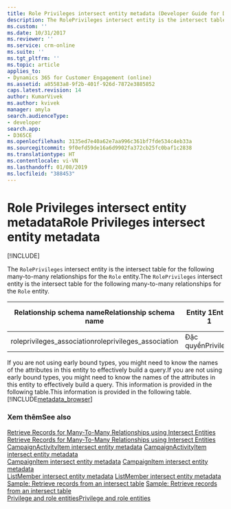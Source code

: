 ```yaml
---
title: Role Privileges intersect entity metadata (Developer Guide for Dynamics 365 for Customer Engagement)| MicrosoftDocs
description: The RolePrivileges intersect entity is the intersect table for the following many-to-many relationships for the Role entity
ms.custom: ''
ms.date: 10/31/2017
ms.reviewer: ''
ms.service: crm-online
ms.suite: ''
ms.tgt_pltfrm: ''
ms.topic: article
applies_to:
- Dynamics 365 for Customer Engagement (online)
ms.assetid: a85583a8-9f2b-401f-926d-7872e3885852
caps.latest.revision: 14
author: KumarVivek
ms.author: kvivek
manager: amyla
search.audienceType:
- developer
search.app:
- D365CE
ms.openlocfilehash: 3135ed7e40a62e7aa996c361bf7fde534c4eb33a
ms.sourcegitcommit: 9f0efd59de16a6d9902fa372cb25fc0baf1c2838
ms.translationtype: HT
ms.contentlocale: vi-VN
ms.lasthandoff: 01/08/2019
ms.locfileid: "388453"
---
```

# <a name="role-privileges-intersect-entity-metadata"></a><span data-ttu-id="c05b4-103">Role Privileges intersect entity metadata</span><span class="sxs-lookup"><span data-stu-id="c05b4-103">Role Privileges intersect entity metadata</span></span>

[!INCLUDE[](../../includes/cc_applies_to_update_9_0_0.md)]

<span data-ttu-id="c05b4-104">The `RolePrivileges` intersect entity is the intersect table for the following many-to-many relationships for the `Role` entity.</span><span class="sxs-lookup"><span data-stu-id="c05b4-104">The `RolePrivileges` intersect entity is the intersect table for the following many-to-many relationships for the `Role` entity.</span></span>  
  
|<span data-ttu-id="c05b4-105">Relationship schema name</span><span class="sxs-lookup"><span data-stu-id="c05b4-105">Relationship schema name</span></span>|<span data-ttu-id="c05b4-106">Entity 1</span><span class="sxs-lookup"><span data-stu-id="c05b4-106">Entity 1</span></span>|<span data-ttu-id="c05b4-107">Entity 2</span><span class="sxs-lookup"><span data-stu-id="c05b4-107">Entity 2</span></span>|  
|------------------------------|--------------|--------------|  
|<span data-ttu-id="c05b4-108">roleprivileges_association</span><span class="sxs-lookup"><span data-stu-id="c05b4-108">roleprivileges_association</span></span>|<span data-ttu-id="c05b4-109">Đặc quyền</span><span class="sxs-lookup"><span data-stu-id="c05b4-109">Privilege</span></span>|<span data-ttu-id="c05b4-110">Vai trò</span><span class="sxs-lookup"><span data-stu-id="c05b4-110">Role</span></span>|  
  
 <span data-ttu-id="c05b4-111">If you are not using early bound types, you might need to know the names of the attributes in this entity to effectively build a query.</span><span class="sxs-lookup"><span data-stu-id="c05b4-111">If you are not using early bound types, you might need to know the names of the attributes in this entity to effectively build a query.</span></span> <span data-ttu-id="c05b4-112">This information is provided in the following table.</span><span class="sxs-lookup"><span data-stu-id="c05b4-112">This information is provided in the following table.</span></span> [!INCLUDE[metadata_browser](../../includes/metadata-browser.md)]  
  
### <a name="see-also"></a><span data-ttu-id="c05b4-113">Xem thêm</span><span class="sxs-lookup"><span data-stu-id="c05b4-113">See also</span></span>  
 <span data-ttu-id="c05b4-114">[Retrieve Records for Many-To-Many Relationships using Intersect Entities](retrieve-records-many-to-many-relationships-intersect-entities.md) </span><span class="sxs-lookup"><span data-stu-id="c05b4-114">[Retrieve Records for Many-To-Many Relationships using Intersect Entities](retrieve-records-many-to-many-relationships-intersect-entities.md) </span></span>  
 <span data-ttu-id="c05b4-115">[CampaignActivityItem intersect entity metadata](campaignactivityitem-intersect-entity-metadata.md) </span><span class="sxs-lookup"><span data-stu-id="c05b4-115">[CampaignActivityItem intersect entity metadata](campaignactivityitem-intersect-entity-metadata.md) </span></span>  
 <span data-ttu-id="c05b4-116">[CampaignItem intersect entity metadata](campaignitem-intersect-entity-metadata.md) </span><span class="sxs-lookup"><span data-stu-id="c05b4-116">[CampaignItem intersect entity metadata](campaignitem-intersect-entity-metadata.md) </span></span>  
 <span data-ttu-id="c05b4-117">[ListMember intersect entity metadata](listmember-intersect-entity-metadata.md) </span><span class="sxs-lookup"><span data-stu-id="c05b4-117">[ListMember intersect entity metadata](listmember-intersect-entity-metadata.md) </span></span>  
 <span data-ttu-id="c05b4-118">[Sample: Retrieve records from an intersect table](sample-retrieve-records-intersect-table.md) </span><span class="sxs-lookup"><span data-stu-id="c05b4-118">[Sample: Retrieve records from an intersect table](sample-retrieve-records-intersect-table.md) </span></span>  
 [<span data-ttu-id="c05b4-119">Privilege and role entities</span><span class="sxs-lookup"><span data-stu-id="c05b4-119">Privilege and role entities</span></span>](../privilege-role-entities.md)
